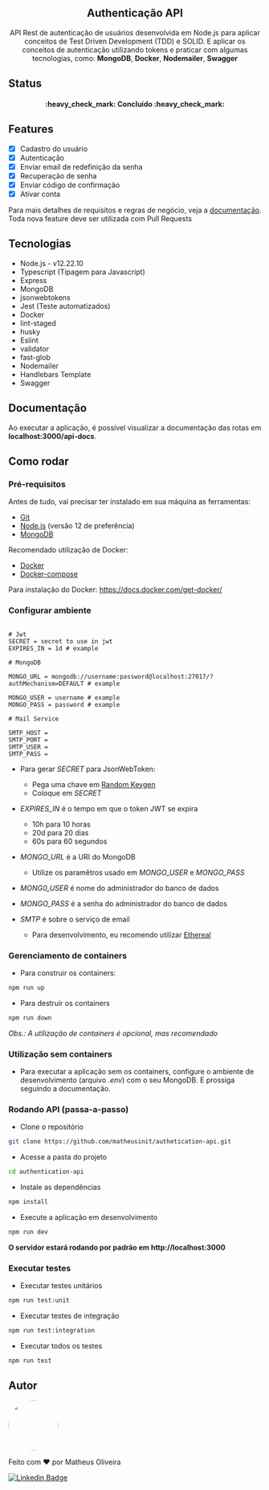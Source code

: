 <h2 align="center">Authenticação API</h2>

<p align="center">API Rest de autenticação de usuários desenvolvida em Node.js para aplicar conceitos de Test Driven Development (TDD) e SOLID. E aplicar os conceitos de autenticação utilizando tokens e praticar com algumas tecnologias, como: <b>MongoDB</b>, <b>Docker</b>, <b>Nodemailer</b>, <b>Swagger</b></p>

## Status

<h4 align="center">
  :heavy_check_mark: Concluído :heavy_check_mark:
</h4>

## Features
 - [x] Cadastro do usuário
 - [x] Autenticação
 - [x] Enviar email de redefinição da senha 
 - [x] Recuperação de senha
 - [x] Enviar código de confirmação
 - [x] Ativar conta

Para mais detalhes de requisitos e regras de negócio, veja a [documentação](documentation/README.md).
Toda nova feature deve ser utilizada com Pull Requests

## Tecnologias
 + Node.js - v12.22.10
 + Typescript (Tipagem para Javascript)
 + Express
 + MongoDB
 + jsonwebtokens
 + Jest (Teste automatizados)
 + Docker
 + lint-staged
 + husky
 + Eslint
 + validator
 + fast-glob
 + Nodemailer
 + Handlebars Template
 + Swagger

## Documentação

Ao executar a aplicação, é possível visualizar a documentação das rotas em **localhost:3000/api-docs**.

## Como rodar

### Pré-requisitos

Antes de tudo, vai precisar ter instalado em sua máquina as ferramentas: 
 + [Git](https://git-scm.com)
 + [Node.js](https://nodejs.org/en/download/) (versão 12 de preferência)
 + [MongoDB](https://www.mongodb.com/)

Recomendado utilização de Docker:
 + [Docker](https://www.docker.com/)
 + [Docker-compose](https://www.docker.com/)

Para instalação do Docker: https://docs.docker.com/get-docker/

### Configurar ambiente

```env

# Jwt
SECRET = secret to use in jwt
EXPIRES_IN = 1d # example

# MongoDB

MONGO_URL = mongodb://username:password@localhost:27017/?authMechanism=DEFAULT # example

MONGO_USER = username # example
MONGO_PASS = password # example

# Mail Service

SMTP_HOST =
SMTP_PORT =
SMTP_USER =
SMTP_PASS =

```

+ Para gerar *SECRET* para JsonWebToken:
  + Pega uma chave em [Random Keygen](https://randomkeygen.com/)
  + Coloque em *SECRET*

+ *EXPIRES_IN* é o tempo em que o token JWT se expira
  + 10h para 10 horas
  + 20d para 20 dias
  + 60s para 60 segundos

+ *MONGO_URL* é a URI do MongoDB
  + Utilize os paramêtros usado em *MONGO_USER* e *MONGO_PASS*

+ *MONG0_USER* é nome do administrador do banco de dados
+ *MONGO_PASS* é a senha do administrador do banco de dados

+ *SMTP* é sobre o serviço de email
  + Para desenvolvimento, eu recomendo utilizar [Ethereal](https://ethereal.email/)

### Gerenciamento de containers 

+ Para construir os containers:

```bash
npm run up
```

+ Para destruir os containers

```bash
npm run down
```

*Obs.: A utilização de containers é opcional, mas recomendado*

### Utilização sem containers

+ Para executar a aplicação sem os containers, configure o ambiente de desenvolvimento (arquivo *.env*) com o seu MongoDB. E prossiga seguindo a documentação.

### Rodando API (passa-a-passo)

+ Clone o repositório

```bash
git clone https://github.com/matheusinit/authetication-api.git
```

+ Acesse a pasta do projeto
```bash
cd authentication-api
```

+ Instale as dependências
```bash
npm install
```

+ Execute a aplicação em desenvolvimento
```bash
npm run dev
```
**O servidor estará rodando por padrão em http://localhost:3000**

### Executar testes

+ Executar testes unitários
```bash
npm run test:unit
```

+ Executar testes de integração
```bash
npm run test:integration
```

+ Executar todos os testes
```bash
npm run test
```

## Autor

<img style="border-radius: 50%;" src="https://avatars.githubusercontent.com/u/68296035?v=4" width="100px" />

Feito com :heart: por Matheus Oliveira

[![Linkedin Badge](https://img.shields.io/badge/-Matheus-blue?style=for-the-badge&logo=Linkedin&logoColor=white&link=https://www.linkedin.com/in/matheus-silva13/)](https://www.linkedin.com/in/matheus-silva13/) 

